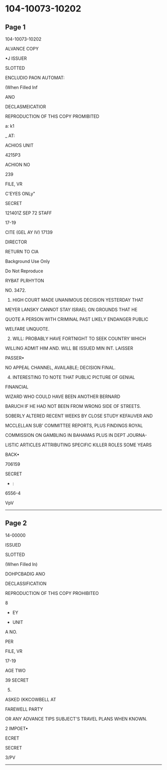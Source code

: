 # 104-10073-10202

## Page 1

104-10073-10202

ALVANCE COPY

•J ISSUER

SLOTTED

ENCLUDIO PAON AUTOMAT:

(When Filled Inf

ANO

DECLASMEICATIOR

REPRODUCTION OF THIS COPY PROMIBITED

a: k1

_ AT:

ACHIOS UNIT

4215P3

ACHION NO

239

FILE, VR

C'EYES ONLy"

SECRET

121401Z SEP 72 STAFF

17-19

CITE (GEL AY IV) 17139

DIRECTOR

RETURN TO CIA

Background Use Only

Do Not Reproduce

RYBAT PLRHYTON

NO. 3472.

1. HIGH COURT MADE UNANIMOUS DECISION YESTERDAY THAT

MEYER LANSKY CANNOT STAY ISRAEL ON GROUNDS THAT HE

QUOTE A PERSON WITH CRIMINAL PAST LIKELY ENDANGER PUBLIC

WELFARE UNQUOTE.

2. WILL: PROBABLY HAVE FORTNIGHT TO SEEK COUNTRY WHICH

WILLING ADMIT HIM AND. WILL BE ISSUED MIN INT. LAISSER

PASSER•

NO APPEAL CHANNEL, AVAILABLE; DECISION FINAL.

4. INTERESTING TO NOTE THAT PUBLIC PICTURE OF GENIAL

FINANCIAL

WIZARD WHO COULD HAVE BEEN ANOTHER BERNARD

BARUCH IF HE HAD NOT BEEN FROM WRONG SIDE OF STREETS.

SOBERLY ALTERED RECENT WEEKS BY CLOSE STUDY KEFAUVER AND

MCCLELLAN SUB' COMMITTEE REPORTS, PLUS FINDINGS ROYAL

COMMISSION ON GAMBLING IN BAHAMAS PLUS IN DEPT JOURNA-

LISTIC ARTICLES ATTRIBUTING SPECIFIC KILLER ROLES SOME YEARS

BACK•

706159

SECRET

- :

6556-4

VpV

---

## Page 2

14-00000

ISSUED

SLOTTED

(When Filled In)

DOHPCBADIG ANO

DECLASSIFICATION

REPRODUCTION OF THIS COPY PROHIBITEO

8

+ EY

* UNIT

A NO.

PER

FILE, VR

17-19

AGE TWO

39 SECRET

5.

ASKED (KKCOWBELL AT

FAREWELL PARTY

OR ANY ADVANCE TIPS SUBJECT'S TRAVEL PLANS WHEN KNOWN.

2 IMPOET•

ECRET

SECRET

3/PV

---

